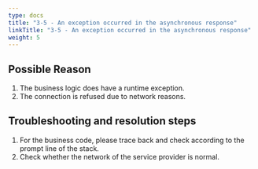 ```yaml
---
type: docs
title: "3-5 - An exception occurred in the asynchronous response"
linkTitle: "3-5 - An exception occurred in the asynchronous response"
weight: 5
---
```


## Possible Reason

1. The business logic does have a runtime exception.
2. The connection is refused due to network reasons.

## Troubleshooting and resolution steps

1. For the business code, please trace back and check according to the prompt line of the stack.
2. Check whether the network of the service provider is normal.

<p style="margin-top: 3rem;"> </p>